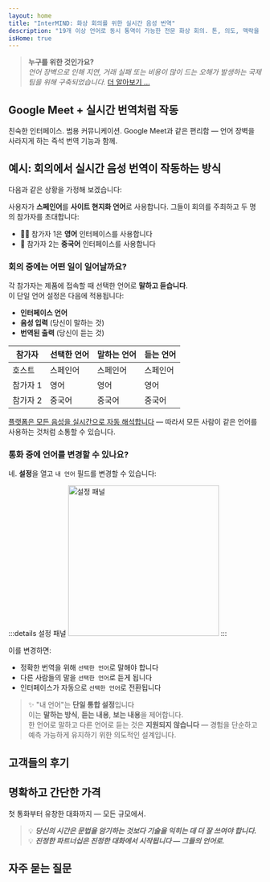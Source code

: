 ```yaml
---
layout: home
title: "InterMIND: 화상 회의를 위한 실시간 음성 번역"
description: "19개 이상 언어로 동시 통역이 가능한 전문 화상 회의. 톤, 의도, 맥락을 파악하는 AI 기반 번역. 전 세계와 만나고, 자연스럽게 소통하세요."
isHome: true
---
```


<!-- <HeroSection title="Meet in **Any** Language" :typingSpeed="10" text="Live speech translation in video calls. Instant understanding, no barriers."> -->
<HeroSection title="**모든** 언어로 만나세요" :typingSpeed="20" text="화상 통화 중 동시 통역. 문화를 넘나드는 명확한 소통.">
<NavButton buttonLabel="데모 보기" buttonClass="brand" to="/#HowItWorks" />
<NavButton buttonLabel="어시스턴트" buttonClass="alt" to="/chat" />
</HeroSection>

<span id="1"></span>
<FeatureBlock
    :card="{
      title: '번역 ≠ 이해. 다음 단계를 소개합니다.',
      details: '언어에 관계없이 마치 같은 언어를 사용하는 것처럼 당신의 목소리가 들리고 이해됩니다.',
      items: [
        '✧ [실시간으로](./product/overview/how-it-works) 자연스럽게, 자막이나 지연 없이.',
        '✧ AI 기반 통역이 톤, 의도, 업계별 전문 용어를 파악합니다.',
      ],
      link: './product/overview/what-is-intermind',
      src: {
        light: '/media-kit/animals-cartoon-3-2.png',
        dark: '/1d.png',
      },
      inversion: false,
    }"
  />

<span id="2"></span>
<FeatureBlock
    :card="{
      title: '회의 속 지능',
      details: 'InterMIND는 모든 다국어 통화를 명확하고 검색 가능한 지식으로 변환합니다.',
      items: [
        '✧ **무엇이든 물어보세요** — AI가 **모든 회의에서** 답을 찾습니다.',
        '✧ 작업, 담당자, 마감일을 자동으로 추출합니다.',
        '✧ 핵심 사항을 어떤 언어로든 즉시 요약합니다.',
      ],
      link: './product/overview/how-it-works#🧩-deep-memory-deep-understanding',
      src: {
        light: '/2l.png',
        dark: '/2d.png',
      },
      inversion: true,
    }"
  />

<span id="3"></span>
<FeatureBlock
    :card="{
      title: '단순한 대화가 아닌 진지한 회의를 위해 구축',
      details: 'InterMIND는 가벼운 애드온이나 플러그인이 아닌 [전문급 화상 회의 플랫폼](./product/overview/video-meeting-platform)입니다.',
      items: [
        '✧ 1080p 해상도, 스마트 노이즈 억제, 일정 관리, 중재, 화면 공유, 녹화, 자막, 참가자 채팅 및 캘린더 통합 — 모든 기능이 내장되어 **바로 사용 가능**합니다.',
      ],
      link: './product/overview/video-meeting-platform',
      src: {
        light: '/3l.mp4',
        dark: '/3d.mp4',
      },
      inversion: false,
    }"
  />

<span id="4"></span>
<FeatureBlock
    :card="{
      title: '중요한 곳의 개인정보 보호',
      details: 'InterMIND는 개인정보 보호와 통제가 가장 중요한 신뢰가 중요한 대화를 위해 구축되었습니다.',
      items: ['✧ [프라이버시 존](./product/overview/privacy-architecture) — EU, US, 동남아시아', '✧ **데이터 학습 제로**. 제3자 접근 없음.'],
      link: './product/overview/privacy-architecture',
      src: {
        light: '/4l.png',
        dark: '/4d.png',
      },
      inversion: true,
    }"
  />

> **누구를 위한 것인가요?**  
> _언어 장벽으로 인해 지연, 거래 실패 또는 비용이 많이 드는 오해가 발생하는 국제 팀을 위해 구축되었습니다._ [더 알아보기 ...](./product/overview/markets)

<span id="HowItWorks"></span>

## Google Meet + 실시간 번역처럼 작동

친숙한 인터페이스. 범용 커뮤니케이션. Google Meet과 같은 편리함 — 언어 장벽을 사라지게 하는 즉석 번역 기능과 함께.

<FeatureCards
    :features="[
      {
        title: '무료 가입',
        details: '언어를 선택하고 [계정을 생성](#Pricing)하세요.',
        icon: {
          light: '/signUp.png',
          dark: '/signUp.png',
        },
      },
      {
        title: '회의 시작',
        details: '즉시 생성하거나 미리 예약하세요.',
        icon: {
          light: '/start.png',
          dark: '/start.png',
        },
      },
      {
        title: '회의 참여',
        details: '링크를 클릭하고, 이름을 입력하고, 즉시 참여하세요.',
        icon: {
          light: '/join.png',
          dark: '/join.png',
        },
      },
      {
        title: '자신의 언어로 대화',
        details: '모든 사람이 자신의 언어로 말하고 듣습니다.',
        icon: {
          light: '/meeting.png',
          dark: '/meeting.png',
        },
      },
    ]"
  />

<!-- <br> -->

<span id="VideoDemo"></span>
<VideoPlayer src="/promo/demo-en-mx.mp4" />

<span id="Example"></span>

## 예시: 회의에서 실시간 음성 번역이 작동하는 방식

다음과 같은 상황을 가정해 보겠습니다:

사용자가 **스페인어**를 **사이트 현지화 언어**로 사용합니다. 그들이 회의를 주최하고 두 명의 참가자를 초대합니다:

- 🧑‍💼 참가자 1은 **영어** 인터페이스를 사용합니다
- 👩 참가자 2는 **중국어** 인터페이스를 사용합니다

### 회의 중에는 어떤 일이 일어날까요?

각 참가자는 제품에 접속할 때 선택한 언어로 **말하고 듣습니다**.  
이 단일 언어 설정은 다음에 적용됩니다:

- **인터페이스 언어**
- **음성 입력** (당신이 말하는 것)
- **번역된 출력** (당신이 듣는 것)

| 참가자    | 선택한 언어 | 말하는 언어 | 듣는 언어 |
| --------- | ----------- | ----------- | --------- |
| 호스트    | 스페인어    | 스페인어    | 스페인어  |
| 참가자 1  | 영어        | 영어        | 영어      |
| 참가자 2  | 중국어      | 중국어      | 중국어    |

[플랫폼은 모든 음성을 실시간으로 자동 해석합니다](./product/overview/how-it-works) — 따라서 모든 사람이 같은 언어를 사용하는 것처럼 소통할 수 있습니다.

### 통화 중에 언어를 변경할 수 있나요?

네. **설정**을 열고 `내 언어` 필드를 변경할 수 있습니다:

:::details 설정 패널
<img src="/settings.png" alt="설정 패널" width="300px" />
:::

이를 변경하면:

- 정확한 번역을 위해 `선택한 언어`로 말해야 합니다
- 다른 사람들의 말을 `선택한 언어`로 듣게 됩니다
- 인터페이스가 자동으로 `선택한 언어`로 전환됩니다

> ✨ "내 언어"는 **단일 통합 설정**입니다  
> 이는 **말하는 방식**, **듣는 내용**, **보는 내용**을 제어합니다.  
> 한 언어로 말하고 다른 언어로 듣는 것은 **지원되지 않습니다** — 경험을 단순하고 예측 가능하게 유지하기 위한 의도적인 설계입니다.

<span id="Testimonials"></span>

## 고객들의 후기

<AutoScrollTestimonials testimonialsUrl="/testimonials.json"/>

<span id="Pricing"></span>

## 명확하고 간단한 가격

첫 통화부터 유창한 대화까지 — 모든 규모에서.

<PricingPlans
    :plans="[
      {
        title: '**베이직** &nbsp 1명',
        price: '**무료**',
        details: '신용카드 불필요',
        items: [
          '**25**회 회의',
          '**100**명 참가자 화상 회의 [💬](#3)',
          '사용자당 **30** GB 공유 저장소',
          '모든 회의 검색 [💬](#2)',
          '동시 통역 [💬](#1)',
        ],
      },
      {
        title: '**프로**  &nbsp 1-99명',
        price: '**$20** /월/사용자, 연간 결제',
        details: '또는 월간 결제 시 $25',
        items: [
          '**무제한** 회의',
          '**150**명 참가자 화상 회의 [💬](#3)',
          '사용자당 **2** TB 공유 저장소',
          '모든 회의 검색 [💬](#2)',
          '동시 통역 [💬](#1)',
        ],
      },
      {
        title: '**비즈니스** &nbsp 100명 이상',
        price: '**맞춤형 가격**',
        details: '프라이버시를 위해 구축',
        items: [
          '**무제한** 회의',
          '**500**명 참가자 화상 회의 [💬](#3)',
          '사용자당 **5** TB 공유 저장소',
          '모든 회의 검색 [💬](#2)',
          '동시 통역 [💬](#1)',
          '**프라이버시 존** [💬](#4)',
        ],
      },
    ]">

<AuthButton text="시작하기" button-class="brand" event-name="get_started_attempt"/>
<AuthButton text="지금 구매" mode="checkout" eventName="buy_now_attempt" />
<ContactForm buttonText="팀과 상담하기" buttonClass="alt" />
</PricingPlans>

> 💡 **_당신의 시간은 문법을 암기하는 것보다 기술을 익히는 데 더 잘 쓰여야 합니다._**  
> 💡 **_진정한 파트너십은 진정한 대화에서 시작됩니다 — 그들의 언어로._**

## 자주 묻는 질문

<span id="FAQ"></span>

<AccordionGroup
    :items="[
      {
        q: 'InterMind는 통역을 위해 어떤 언어를 지원하나요?',
        a: 'InterMind는 다음 19개 언어로 **실시간 통역**을 지원합니다:<br><br>- العربية (ar) – 아랍어<br>- Čeština (cs) – 체코어<br>- Deutsch (de) – 독일어<br>- English (en) – 영어<br>- Español (es) – 스페인어<br>- Français (fr) – 프랑스어<br>- हिन्दी (hi) – 힌디어<br>- Magyar (hu) – 헝가리어<br>- Italiano (it) – 이탈리아어<br>- 日本語 (ja) – 일본어<br>- 한국어 (ko) – 한국어<br>- Nederlands (nl) – 네덜란드어<br>- Polski (pl) – 폴란드어<br>- Português (pt) – 포르투갈어<br>- Русский (ru) – 러시아어<br>- Türkçe (tr) – 터키어<br>- 中文 (zh) – 중국어<br><br>저희는 지속적으로 이 목록을 확장하고 있으며, 모든 주요 릴리스마다 새로운 언어가 추가됩니다.',
      },
      {
        q: '라이선스 사용자와 참가자는 무엇인가요?',
        a: '*라이선스 사용자*는 무료 또는 유료 회의 라이선스를 보유하고 있으며 플랜 한도 내에서 회의를 예약할 수 있습니다. *참가자*는 초대받은 사람들로, 참여하기 위해 **계정이나 라이선스가 필요하지 않으며** 어떤 기기에서든 **무료로** 연결할 수 있습니다.',
      },
      {
        q: '한 개의 InterMind 라이선스로 몇 명이 사용할 수 있나요?',
        a: '각 *라이선스 사용자*는 **무제한 회의**를 주최할 수 있습니다. 여러 팀원이 동시에 회의를 주최해야 하는 경우, 각자 자신만의 라이선스가 필요합니다.',
      },
      {
        q: '회의의 최대 지속 시간은 얼마나 되나요?',
        a: '모든 플랜에서 회의는 최대 **24시간**까지 진행할 수 있습니다.',
      },
      {
        q: '주최할 수 있는 회의 수에 제한이 있나요?',
        a: '*Free Basic* 플랜에는 **25회의 무료 회의**가 포함됩니다. *Pro* 및 *Business* 플랜은 더 많은 참가자와 제어 기능으로 무제한 회의를 제공합니다.',
      },
      {
        q: 'InterMind는 데이터 개인정보 보호와 보안을 어떻게 보장하나요?',
        a: 'InterMind는 **설계부터 개인정보를 보호**합니다. 모든 데이터는 선택한 **개인정보 보호 구역** — _EU_, _US_, 또는 _Asia_ 내에서 처리되고 저장됩니다. 저희는 [**GDPR**](https://gdpr.eu), [**CCPA**](https://oag.ca.gov/privacy/ccpa), UAE PDPL을 준수하며, **귀하의 콘텐츠를 절대** 훈련이나 제3자 접근에 사용하지 않습니다. 고급 [개인정보 보호 구역 제어](./product/overview/privacy-architecture)는 **Business** 플랜에서 이용할 수 있습니다.',
      },
      {
        q: '플랜을 구매하기 전에 InterMind를 체험해볼 수 있나요?',
        a: '물론입니다. *Free Basic* 플랜은 **25회의 무료 회의**와 함께 **동시 통역** 및 **회의 검색**을 포함한 핵심 기능에 대한 완전한 액세스를 제공합니다. 신용카드는 필요하지 않습니다. 언제든지 업그레이드할 수 있습니다.',
      },
      {
        q: '도움이나 지원이 필요하면 어떻게 하나요?',
        a: '[도움말 센터](./resources/help)를 통해 지원을 받을 수 있습니다. *Business* 사용자는 전담 연락처를 통한 **우선 지원**을 받습니다.',
      },
      {
        q: '구독을 어떻게 관리하나요 (업그레이드, 다운그레이드 또는 취소)?',
        a: '**계정 설정**을 통해 언제든지 플랜을 변경할 수 있습니다. 변경사항은 **즉시** 적용됩니다. 취소의 경우, *월간 플랜*은 청구 주기 말에 취소됩니다. *연간 플랜*은 **비례 환불**로 취소할 수 있습니다.',
      },
      {
        q: 'InterMind를 웨비나나 대규모 이벤트에 사용할 수 있나요?',
        a: '네. *Pro* 및 *Business* 플랜은 **대규모 회의와 웨비나**에 이상적이며, *Business*에서는 최대 **500명의 참가자**를 지원합니다.',
      },
    ]"/>

<HomeFooter
    :columns="[
      {
        title: '제품',
        links: [
          { text: '개요', link: './product/overview/what-is-intermind' },
          { text: '시작하기', link: './product/guide/getting-started' },
          { text: '고객 후기', link: '#Testimonials' },
          { text: '가격', link: '#Pricing' },
        ],
      },
      {
        title: '지원',
        links: [
          { text: '지원 받기', link: './resources/help' },
          { text: 'FAQ', link: '#FAQ' },
          { text: '개인정보 처리방침', link: './resources/company/Privacy-Policy' },
          { text: 'AI 법적 가이드', link: './resources/company/Legal-Regulations-for-AI-Services' },
          { text: '서비스 상태', link: 'https://status.mind.com/' },
          // { text: 'Privacy Settings', link: '#' },
        ],
      },
      {
        title: '리소스',
        links: [
          { text: '블로그', link: './blog' },
          { text: '브랜드 자료', link: './resources/media-kit' },
          { text: 'AI API / LLM 문서', link: 'https://mind.com/llms-full.txt' },
        ],
      },
      {
        title: '회사',
        links: [
          { text: '소개', link: './resources/company/about' },
          { text: '팀', link: './resources/company/team' },
          { text: '채용', link: './resources/company/careers' },
          { text: '연락처', link: './resources/company/contacts' },
        ],
      },
    ]"/>